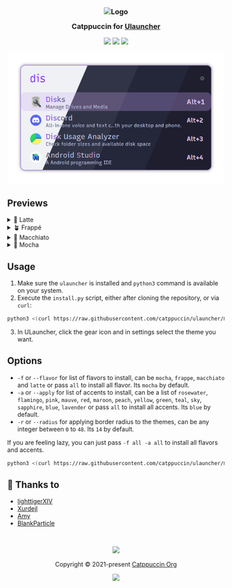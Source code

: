 <h3 align="center">
	<img src="https://raw.githubusercontent.com/catppuccin/catppuccin/main/assets/logos/exports/1544x1544_circle.png" width="100" alt="Logo"/><br/>
	<img src="https://raw.githubusercontent.com/catppuccin/catppuccin/main/assets/misc/transparent.png" height="30" width="0px"/>
	Catppuccin for <a href="https://github.com/Ulauncher/Ulauncher/">Ulauncher</a>
	<img src="https://raw.githubusercontent.com/catppuccin/catppuccin/main/assets/misc/transparent.png" height="30" width="0px"/>
</h3>

<p align="center">
	<a href="https://github.com/catppuccin/ulauncher"><img src="https://img.shields.io/github/stars/catppuccin/ulauncher?colorA=363a4f&colorB=b7bdf8&style=for-the-badge"></a>
	<a href="https://github.com/catppuccin/ulauncher/issues"><img src="https://img.shields.io/github/issues/catppuccin/ulauncher?colorA=363a4f&colorB=f5a97f&style=for-the-badge"></a>
	<a href="https://github.com/catppuccin/ulauncher/contributors"><img src="https://img.shields.io/github/contributors/catppuccin/ulauncher?colorA=363a4f&colorB=a6da95&style=for-the-badge"></a>
</p>

<p align="center">
	<img src="assets/preview.webp"/>
</p>

## Previews

<details>
<summary>🌻 Latte</summary>
<img src="assets/latte.png"/>
</details>
<details>
<summary>🪴 Frappé</summary>
<img src="assets/frappe.png"/>
</details>
<details>
<summary>🌺 Macchiato</summary>
<img src="assets/macchiato.png"/>
</details>
<details>
<summary>🌿 Mocha</summary>
<img src="assets/mocha.png"/>
</details>



## Usage
1. Make sure the `ulauncher` is installed and `python3` command is available on your system.
2. Execute the `install.py` script, either after cloning the repository, or via `curl`:
```bash
python3 <(curl https://raw.githubusercontent.com/catppuccin/ulauncher/main/install.py -fsSL)
```
3. In ULauncher, click the gear icon and in settings select the theme you want.

## Options
- `-f` or `--flavor` for list of flavors to install, can be `mocha`, `frappe`, `macchiato` and `latte` or pass `all` to install all flavor. Its `mocha` by default.
- `-a` or `--apply` for list of accents to install, can be a list of `rosewater`, `flamingo`, `pink`, `mauve`, `red`, `maroon`, `peach`, `yellow`, `green`, `teal`, `sky`, `sapphire`, `blue`, `lavender` or pass `all` to install all accents. Its `blue` by default.
- `-r` or `--radius` for applying border radius to the themes, can be any integer between `0` to `48`. Its `14` by default.

If you are feeling lazy, you can just pass `-f all -a all` to install all flavors and accents.

```bash
python3 <(curl https://raw.githubusercontent.com/catppuccin/ulauncher/main/install.py -fsSL) -f all -a all
```

## 💝 Thanks to

- [lighttigerXIV](https://github.com/lighttigerxiv)
- [Xurdejl](https://github.com/Xurdejl)
- [Amy](https://github.com/nullishamy)
- [BlankParticle](https://github.com/BlankParticle)

&nbsp;

<p align="center">
	<img src="https://raw.githubusercontent.com/catppuccin/catppuccin/main/assets/footers/gray0_ctp_on_line.svg?sanitize=true" />
</p>

<p align="center">
	Copyright &copy; 2021-present <a href="https://github.com/catppuccin" target="_blank">Catppuccin Org</a>
</p>

<p align="center">
	<a href="https://github.com/catppuccin/catppuccin/blob/main/LICENSE"><img src="https://img.shields.io/static/v1.svg?style=for-the-badge&label=License&message=MIT&logoColor=d9e0ee&colorA=363a4f&colorB=b7bdf8"/></a>
</p>
